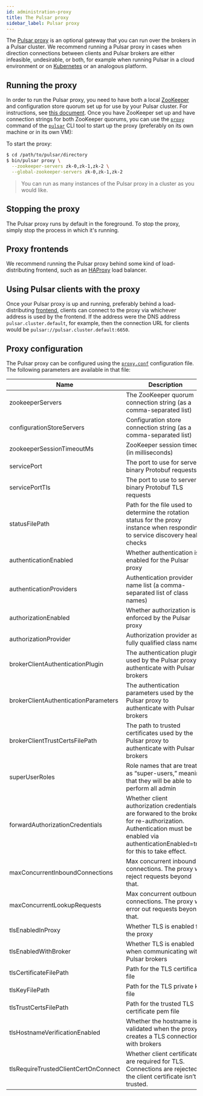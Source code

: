 ```yaml
---
id: administration-proxy
title: The Pulsar proxy
sidebar_label: Pulsar proxy
---
```


The [Pulsar proxy](getting-started-concepts-and-architecture.md#pulsar-proxy) is an optional gateway that you can run over the brokers in a Pulsar cluster. We recommend running a Pulsar proxy in cases when direction connections between clients and Pulsar brokers are either infeasible, undesirable, or both, for example when running Pulsar in a cloud environment or on [Kubernetes](https://kubernetes.io) or an analogous platform.

## Running the proxy

In order to run the Pulsar proxy, you need to have both a local [ZooKeeper](https://zookeeper.apache.org) and configuration store quorum set up for use by your Pulsar cluster. For instructions, see [this document](deploy-bare-metal.md). Once you have ZooKeeper set up and have connection strings for both ZooKeeper quorums, you can use the [`proxy`](reference-cli-tools.md#pulsar-proxy) command of the [`pulsar`](reference-cli-tools.md#pulsar) CLI tool to start up the proxy (preferably on its own machine or in its own VM):

To start the proxy:

```bash
$ cd /path/to/pulsar/directory
$ bin/pulsar proxy \
  --zookeeper-servers zk-0,zk-1,zk-2 \
  --global-zookeeper-servers zk-0,zk-1,zk-2
```

> You can run as many instances of the Pulsar proxy in a cluster as you would like.


## Stopping the proxy

The Pulsar proxy runs by default in the foreground. To stop the proxy, simply stop the process in which it's running.

## Proxy frontends

We recommend running the Pulsar proxy behind some kind of load-distributing frontend, such as an [HAProxy](https://www.digitalocean.com/community/tutorials/an-introduction-to-haproxy-and-load-balancing-concepts) load balancer.

## Using Pulsar clients with the proxy

Once your Pulsar proxy is up and running, preferably behind a load-distributing [frontend](#proxy-frontends), clients can connect to the proxy via whichever address is used by the frontend. If the address were the DNS address `pulsar.cluster.default`, for example, then the connection URL for clients would be `pulsar://pulsar.cluster.default:6650`.

## Proxy configuration

The Pulsar proxy can be configured using the [`proxy.conf`](reference-configuration.md#proxy) configuration file. The following parameters are available in that file:

|Name|Description|Default|
|---|---|---|
|zookeeperServers|  The ZooKeeper quorum connection string (as a comma-separated list)  ||
|configurationStoreServers| Configuration store connection string (as a comma-separated list) ||
|zookeeperSessionTimeoutMs| ZooKeeper session timeout (in milliseconds) |30000|
|servicePort| The port to use for server binary Protobuf requests |6650|
|servicePortTls|  The port to use to server binary Protobuf TLS requests  |6651|
|statusFilePath | Path for the file used to determine the rotation status for the proxy instance when responding to service discovery health checks ||
|authenticationEnabled| Whether authentication is enabled for the Pulsar proxy  |false|
|authenticationProviders| Authentication provider name list (a comma-separated list of class names) ||
|authorizationEnabled|  Whether authorization is enforced by the Pulsar proxy |false|
|authorizationProvider| Authorization provider as a fully qualified class name  |org.apache.pulsar.broker.authorization.PulsarAuthorizationProvider|
|brokerClientAuthenticationPlugin|  The authentication plugin used by the Pulsar proxy to authenticate with Pulsar brokers  ||
|brokerClientAuthenticationParameters|  The authentication parameters used by the Pulsar proxy to authenticate with Pulsar brokers  ||
|brokerClientTrustCertsFilePath|  The path to trusted certificates used by the Pulsar proxy to authenticate with Pulsar brokers ||
|superUserRoles|  Role names that are treated as “super-users,” meaning that they will be able to perform all admin ||
|forwardAuthorizationCredentials| Whether client authorization credentials are forwared to the broker for re-authorization. Authentication must be enabled via authenticationEnabled=true for this to take effect.  |false|
|maxConcurrentInboundConnections| Max concurrent inbound connections. The proxy will reject requests beyond that. |10000|
|maxConcurrentLookupRequests| Max concurrent outbound connections. The proxy will error out requests beyond that. |10000|
|tlsEnabledInProxy| Whether TLS is enabled for the proxy  |false|
|tlsEnabledWithBroker|  Whether TLS is enabled when communicating with Pulsar brokers |false|
|tlsCertificateFilePath|  Path for the TLS certificate file ||
|tlsKeyFilePath|  Path for the TLS private key file ||
|tlsTrustCertsFilePath| Path for the trusted TLS certificate pem file ||
|tlsHostnameVerificationEnabled|  Whether the hostname is validated when the proxy creates a TLS connection with brokers  |false|
|tlsRequireTrustedClientCertOnConnect|  Whether client certificates are required for TLS. Connections are rejected if the client certificate isn’t trusted. |false|
